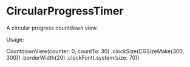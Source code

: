 # CircularProgressTimer

A circular progress countdown view.

Usage:

CountdownView(counter: 0, countTo: 30)
      .clockSize(CGSizeMake(300, 300))
      .borderWidth(20)
      .clockFont(.system(size: 70))
